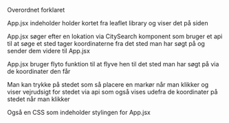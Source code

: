 Overordnet forklaret

App.jsx indeholder holder kortet fra leaflet library og viser det på siden 

App.jsx søger efter en lokation via CitySearch komponent som bruger et api til at søge et sted tager koordinaterne fra det sted man har søgt på og sender dem videre til App.jsx 

App.jsx bruger flyto funktion til at flyve hen til det sted man har søgt på via de koordinater den får 

Man kan trykke på stedet som så placere en markør når man klikker og viser vejrudsigt for stedet via api som også vises udefra de koordinater på stedet når man klikker 


Også en CSS som indeholder stylingen for App.jsx 
